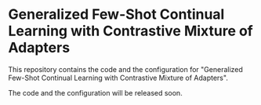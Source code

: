 # Generalized Few-Shot Continual Learning with Contrastive Mixture of Adapters

This repository contains the code and the configuration for "Generalized Few-Shot Continual Learning with Contrastive Mixture of Adapters".

The code and the configuration will be released soon.

